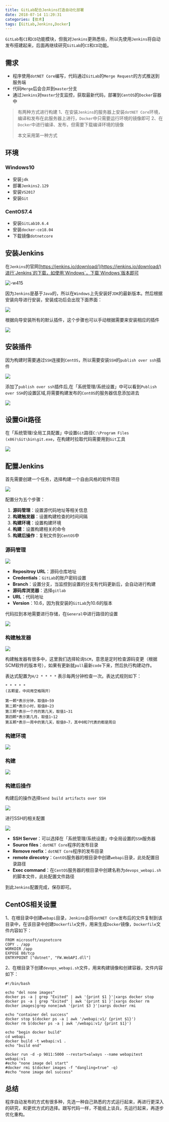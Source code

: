 ```yaml
---
title: GitLab配合Jenkins打造自动化部署
date: 2018-07-14 11:20:31
categories: [技术]
tags: [GitLab,Jenkins,Docker]
---
```


`GitLab`有`CI`和`CD`功能模块，但我对`Jenkins`更熟悉些，所以先使用`Jenkins`将自动发布搭建起来，后面再继续研究`GitLab`的`CI`和`CD`功能。

<!--more-->

## 需求

* 程序使用`dotNET Core`编写，代码通过`GitLab`的`Merge Request`的方式推送到服务端
* 代码`Merge`后会合并到`master`分支
* 通过`Jenkins`对`master`分支监控，获取最新代码，部署到`CentOS`的`Docker`容器中

>有两种方式进行构建
>1、在安装`Jenkins`的服务器上安装`dotNET Core`环境，编译和发布在此服务器上进行，`Docker`中只需要运行环境的镜像即可
>2、在`Docker`中进行编译、发布，但需要下载编译环境的镜像
>
>本文采用第一种方式

## 环境

### Windows10

* 安装`jdk`
* 部署`Jenkins2.129`
* 安装`VS2017`
* 安装`Git`

### CentOS7.4

* 安装`GitLab10.6.4`
* 安装`docker-ce18.04`
* 下载镜像`dotnetcore`

## 安装Jenkins

在`Jenkins`的官网[https://jenkins.io/download/](https://jenkins.io/download/)进行`Jenkins`的下载，如使用`Windows`，下载`Windows`版本即可

![-w415](https://cdn.jsdelivr.net/gh/oec2003/hblog-images/img/202201262131794.jpg)

因为`Jenkins`是基于`Java`的，所以在`Windows`上先安装好`JDK`的最新版本。然后根据安装向导进行安装，安装成功后会出现下面界面：

![](https://cdn.jsdelivr.net/gh/oec2003/hblog-images/img/202201262132348.jpg)

根据向导安装所有的默认插件，这个步骤也可以手动根据需要来安装相应的插件

![](https://cdn.jsdelivr.net/gh/oec2003/hblog-images/img/202201262132933.jpg)

## 安装插件

因为构建时需要通过`SSH`连接到`CentOS`，所以需要安装`SSH`的`publish over ssh`插件

![](https://cdn.jsdelivr.net/gh/oec2003/hblog-images/img/202201262132525.jpg)

添加了`publish over ssh`插件后,在「系统管理/系统设置」中可以看到`Publish over SSH`的设置区域,将需要构建发布的`ContOS`的服务器信息添加进去

![](https://cdn.jsdelivr.net/gh/oec2003/hblog-images/img/202201262132121.jpg)

## 设置Git路径

在「系统管理/全局工具配置」中设置`Git`路径`C:\Program Files (x86)\Git\bin\git.exe`，在构建时拉取代码需要用到`Git`工具

![](https://cdn.jsdelivr.net/gh/oec2003/hblog-images/img/202201262133119.jpg)

## 配置Jenkins

首先需要创建一个任务，选择构建一个自由风格的软件项目

![](https://cdn.jsdelivr.net/gh/oec2003/hblog-images/img/202201262133709.jpg)

配置分为五个步骤：

1. **源码管理**：设置源代码地址等相关信息
2. **构建触发器**：设置构建检查的时间间隔
3. **构建环境**：设置构建环境
4. **构建**：设置构建相关的命令
5. **构建后操作**：复制文件到`CentOS`中

### 源码管理

![](https://cdn.jsdelivr.net/gh/oec2003/hblog-images/img/202201262133686.jpg)

* **Repositroy URL**：源码仓库地址
* **Credentials**：`GitLab`的账户密码设置
* **Branch**：设置分支，当监控到设置的分支有代码更新后，会自动进行构建
* **源码库浏览器**：选择`gitlab`
* **URL**：代码地址
* **Version**：10.6，因为我安装的`GitLab`为10.6的版本

代码拉到本地需要进行存储，在`General`中进行路径的设置

![](https://cdn.jsdelivr.net/gh/oec2003/hblog-images/img/202201262133442.jpg)

### 构建触发器

![](https://cdn.jsdelivr.net/gh/oec2003/hblog-images/img/202201262134557.jpg)

构建触发器有很多中，这里我们选择轮询`SCM`，意思是定时检查源码变更（根据SCM软件的版本号），如果有更新就`pull`最新`code`下来，然后执行构建动作。

表达式配置为`H/2 * * * *` 表示每两分钟检查一次。表达式规则如下：

```
* * * * *
(五颗星，中间用空格隔开）

第一颗*表示分钟，取值0~59
第二颗*表示小时，取值0~23
第三颗*表示一个月的第几天，取值1~31
第四颗*表示第几月，取值1~12
第五颗*表示一周中的第几天，取值0~7，其中0和7代表的都是周日
```

### 构建环境

![](https://cdn.jsdelivr.net/gh/oec2003/hblog-images/img/202201262135458.jpg)

### 构建

![](https://cdn.jsdelivr.net/gh/oec2003/hblog-images/img/202201262136693.jpg)

### 构建后操作

构建后的操作选择`Send build artifacts over SSH`

![](https://cdn.jsdelivr.net/gh/oec2003/hblog-images/img/202201262136696.jpg)

进行SSH的相关配置

![](https://cdn.jsdelivr.net/gh/oec2003/hblog-images/img/202201262136130.jpg)

* **SSH Server**：可以选择在「系统管理/系统设置」中全局设置的`SSH`服务器
* **Source files**：`dotNET Core`程序的发布目录
* **Remove reefix**：`dotNET Core`程序的发布目录
* **remote direcotry**：`CentOS`服务器的根目录中创建`webapi`目录，此处配置目录路径
* **Exec command**：在`CentOS`服务器的根目录中创建名称为`devops_webapi.sh`的脚本文件，此处配置文件路径

到此`Jenkins`配置完成，保存即可。

## CentOS相关设置

1、在根目录中创建`webapi`目录，`Jenkins`会将`dotNET Core`发布后的文件复制到该目录中，在该目录中创建`Dockerfile`文件，用来生成`Docker`镜像，`Dockerfile`文件内容如下：

```
FROM microsoft/aspnetcore
COPY . /app
WORKDIR /app
EXPOSE 80/tcp
ENTRYPOINT ["dotnet", "FW.WebAPI.dll"]
```

2、在根目录下创建`devops_webapi.sh`文件，用来构建镜像和创建容器，文件内容如下：

```
#!/bin/bash

echo "del none images"
docker ps -a | grep "Exited" | awk '{print $1 }'|xargs docker stop
docker ps -a | grep "Exited" | awk '{print $1 }'|xargs docker rm
docker images|grep none|awk '{print $3 }'|xargs docker rmi

echo "container del success"
docker stop $(docker ps -a | awk '/webapi:v1/ {print $1}')
docker rm $(docker ps -a | awk '/webapi:v1/ {print $1}')

echo "begin docker build"
cd webapi
docker build -t webapi:v1 .
echo "build end"

docker run -d -p 9011:5000 --restart=always --name webapitest webapi:v1
#echo "none image del start"
#docker rmi $(docker images -f "dangling=true" -q)
#echo "none image del success"
```

## 总结

程序自动发布的方式有很多种，先选一种自己熟悉的方式运行起来，再进行更深入的研究，和更优方式的选择。跟写代码一样，不能纸上谈兵，先运行起来，再逐步优化重构。

